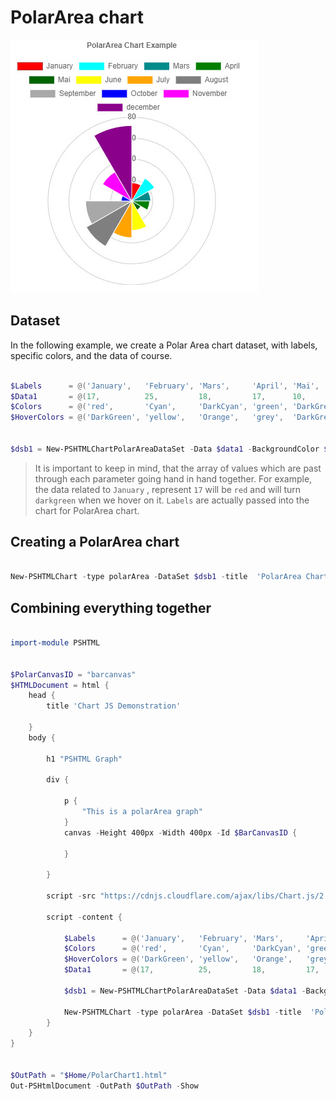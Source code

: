 
# PolarArea chart



![PolarArea](../Images/Chart.PolarArea.Example.jpg)

## Dataset

In the following example, we create a Polar Area chart dataset, with labels, specific colors, and the data of course.


```powershell

$Labels      = @('January',   'February', 'Mars',     'April', 'Mai',       'June',   'July',    'August',      'September', 'October', 'November', 'december')
$Data1       = @(17,          25,         18,         17,      10,           28,      35,         50,           44,          10,        32,         72)
$Colors      = @('red',       'Cyan',     'DarkCyan', 'green', 'DarkGreen', 'yellow', 'Orange',  'grey',        'DarkGrey',  'blue',    'Magenta',  'DarkMagenta')
$HoverColors = @('DarkGreen', 'yellow',   'Orange',   'grey',  'DarkGrey',  'blue',   'Magenta', 'DarkMagenta', 'red',       'Cyan',    'DarkCyan', 'green' )


$dsb1 = New-PSHTMLChartPolarAreaDataSet -Data $data1 -BackgroundColor $Colors -hoverBackgroundColor $HoverColors


```

> It is important to keep in mind, that the array of values which are past through each parameter going hand in hand together.
> For example, the data related to `January` , represent `17` will be `red` and will turn `darkgreen` when we hover on it.
> `Labels` are actually passed into the chart for PolarArea chart.

## Creating a PolarArea chart

```powershell

New-PSHTMLChart -type polarArea -DataSet $dsb1 -title  'PolarArea Chart Example' -Labels $Labels -CanvasID $AreaChart

```

## Combining everything together

```powershell

import-module PSHTML


$PolarCanvasID = "barcanvas"
$HTMLDocument = html { 
    head {
        title 'Chart JS Demonstration'
        
    }
    body {
        
        h1 "PSHTML Graph"

        div {
            
            p {
                "This is a polarArea graph"
            }
            canvas -Height 400px -Width 400px -Id $BarCanvasID {
    
            }

        }

        script -src "https://cdnjs.cloudflare.com/ajax/libs/Chart.js/2.7.3/Chart.min.js" -type "text/javascript"

        script -content {

            $Labels      = @('January',   'February', 'Mars',     'April', 'Mai',       'June',   'July',    'August',      'September', 'October', 'November', 'december')
            $Colors      = @('red',       'Cyan',     'DarkCyan', 'green', 'DarkGreen', 'yellow', 'Orange',  'grey',        'DarkGrey',  'blue',    'Magenta',  'DarkMagenta')
            $HoverColors = @('DarkGreen', 'yellow',   'Orange',   'grey',  'DarkGrey',  'blue',   'Magenta', 'DarkMagenta', 'red',       'Cyan',    'DarkCyan', 'green' )
            $Data1       = @(17,          25,         18,         17,      10,           28,      35,         50,           44,          10,        32,         72)
            
            $dsb1 = New-PSHTMLChartPolarAreaDataSet -Data $data1 -BackgroundColor $Colors -hoverBackgroundColor $HoverColors

            New-PSHTMLChart -type polarArea -DataSet $dsb1 -title  'PolarArea Chart Example' -Labels $Labels -CanvasID $BarCanvasID
        }
    }
}


$OutPath = "$Home/PolarChart1.html"
Out-PSHtmlDocument -OutPath $OutPath -Show

```